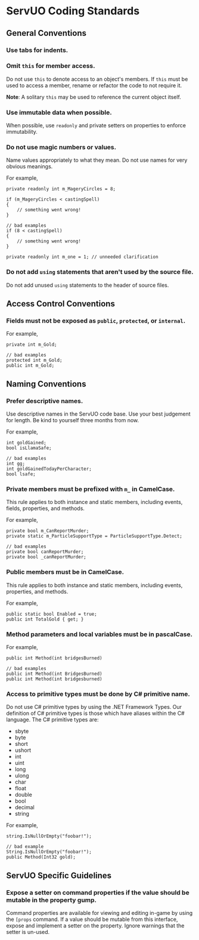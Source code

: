 # ServUO Coding Standards

## General Conventions

### Use tabs for indents. 

### Omit `this` for member access. 

Do not use `this` to denote access to an object's members. If `this` must be used to access a
member, rename or refactor the code to not require it. 

**Note**: A solitary `this` may be used to reference the current object itself. 

### Use immutable data when possible. 

When possible, use `readonly` and private setters on properties to enforce immutability. 

### Do not use magic numbers or values. 

Name values appropriately to what they mean. Do not use names for very obvious meanings. 

For example, 

    private readonly int m_MageryCircles = 8;

    if (m_MageryCircles < castingSpell) 
    { 
        // something went wrong!
    }
    
    // bad examples
    if (8 < castingSpell)
    { 
        // something went wrong!
    }

    private readonly int m_one = 1; // unneeded clarification

### Do not add `using` statements that aren't used by the source file. 

Do not add unused `using` statements to the header of source files. 

## Access Control Conventions

### Fields must not be exposed as `public`, `protected`, or `internal`.

For example, 

    private int m_Gold; 

    // bad examples
    protected int m_Gold; 
    public int m_Gold;

## Naming Conventions

### Prefer descriptive names.

Use descriptive names in the ServUO code base. Use your best judgement for length. Be kind to 
yourself three months from now.

For example, 

    int goldGained;
    bool isLlamaSafe;

    // bad examples
    int gg;
    int goldGainedTodayPerCharacter;
    bool lsafe;

### Private members must be prefixed with `m_` in CamelCase. 

This rule applies to both instance and static members, including events, fields, properties, and 
methods.

For example, 

    private bool m_CanReportMurder;
    private static m_ParticleSupportType = ParticleSupportType.Detect;

    // bad examples
    private bool canReportMurder;
    private bool _canReportMurder;

### Public members must be in CamelCase. 

This rule applies to both instance and static members, including events, properties, and methods.

For example, 

    public static bool Enabled = true; 
    public int TotalGold { get; }

### Method parameters and local variables must be in pascalCase.

For example, 

    public int Method(int bridgesBurned)

    // bad examples
    public int Method(int BridgesBurned)
    public int Method(int bridgesburned)

### Access to primitive types must be done by C# primitive name. 

Do not use C# primitive types by using the .NET Framework Types. Our definition of C# primitive
types is those which have aliases within the C# language. The C# primitive types are: 

* sbyte
* byte
* short
* ushort
* int
* uint
* long
* ulong
* char
* float
* double
* bool
* decimal
* string

For example, 

    string.IsNullOrEmpty("foobar!");

    // bad example
    String.IsNullOrEmpty("foobar!");
    public Method(Int32 gold);

## ServUO Specific Guidelines

### Expose a setter on command properties if the value should be mutable in the property gump. 

Command properties are available for viewing and editing in-game by using the `[props` command. If a 
value should be mutable from this interface, expose and implement a setter on the property. Ignore 
warnings that the setter is un-used.